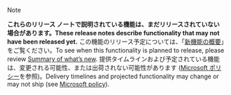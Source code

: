  > [!NOTE]
 >  <span data-ttu-id="a552a-101">**これらのリリース ノートで説明されている機能は、まだリリースされていない場合があります。**</span><span class="sxs-lookup"><span data-stu-id="a552a-101">**These release notes describe functionality that may not have been released yet.**</span></span>
<span data-ttu-id="a552a-102">この機能のリリース予定については、「[新機能の概要](/business-applications-release-notes/October18/microsoft-social-engagement/planned-features)」をご覧ください。</span><span class="sxs-lookup"><span data-stu-id="a552a-102">To see when this functionality is planned to release, please review [Summary of what’s new](/business-applications-release-notes/October18/microsoft-social-engagement/planned-features).</span></span> <span data-ttu-id="a552a-103">提供タイムラインおよび予定されている機能は、変更される可能性、または出荷されない可能性があります ([Microsoft ポリシー](https://go.microsoft.com/fwlink/p/?linkid=2007332)を参照)。</span><span class="sxs-lookup"><span data-stu-id="a552a-103">Delivery timelines and projected functionality may change or may not ship (see [Microsoft policy](https://go.microsoft.com/fwlink/p/?linkid=2007332)).</span></span> 
